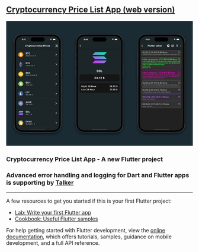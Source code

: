 ## [Cryptocurrency Price List App (web version)](https://cryptocurrency-prices-exslym.vercel.app/)

![preview](https://github.com/exslym/Crypto-Coins-List/blob/main/assets/preview/preview.jpg)

### Cryptocurrency Price List App - A new Flutter project

### Advanced error handling and logging for Dart and Flutter apps is supporting by [Talker](https://pub.dev/packages/talker)

---

A few resources to get you started if this is your first Flutter project:

- [Lab: Write your first Flutter app](https://docs.flutter.dev/get-started/codelab)
- [Cookbook: Useful Flutter samples](https://docs.flutter.dev/cookbook)

For help getting started with Flutter development, view the
[online documentation](https://docs.flutter.dev/), which offers tutorials,
samples, guidance on mobile development, and a full API reference.
